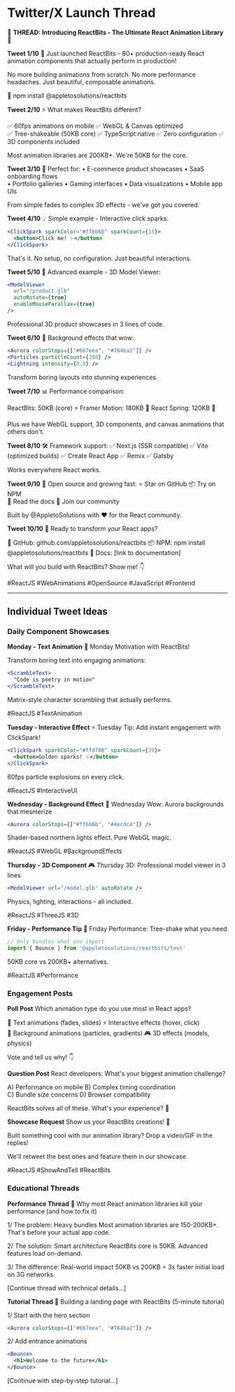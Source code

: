 # Twitter/X Launch Thread

🧵 **THREAD: Introducing ReactBits - The Ultimate React Animation Library** 🧵

**Tweet 1/10** 🎨
Just launched ReactBits - 80+ production-ready React animation components that actually perform in production!

No more building animations from scratch. No more performance headaches. Just beautiful, composable animations.

🔗 npm install @appletosolutions/reactbits

**Tweet 2/10** ⚡
What makes ReactBits different?

✅ 60fps animations on mobile
✅ WebGL & Canvas optimized  
✅ Tree-shakeable (50KB core)
✅ TypeScript native
✅ Zero configuration
✅ 3D components included

Most animation libraries are 200KB+. We're 50KB for the core.

**Tweet 3/10** 🎯
Perfect for:
• E-commerce product showcases
• SaaS onboarding flows  
• Portfolio galleries
• Gaming interfaces
• Data visualizations
• Mobile app UIs

From simple fades to complex 3D effects - we've got you covered.

**Tweet 4/10** 💡
Simple example - Interactive click sparks:

```jsx
<ClickSpark sparkColor="#ff6b6b" sparkCount={15}>
  <button>Click me! ✨</button>
</ClickSpark>
```

That's it. No setup, no configuration. Just beautiful interactions.

**Tweet 5/10** 🌟
Advanced example - 3D Model Viewer:

```jsx
<ModelViewer 
  url="/product.glb"
  autoRotate={true}
  enableMouseParallax={true}
/>
```

Professional 3D product showcases in 3 lines of code.

**Tweet 6/10** 🎨
Background effects that wow:

```jsx
<Aurora colorStops={["#667eea", "#764ba2"]} />
<Particles particleCount={200} />
<Lightning intensity={0.8} />
```

Transform boring layouts into stunning experiences.

**Tweet 7/10** 📊
Performance comparison:

ReactBits: 50KB (core) ⚡
Framer Motion: 180KB 🐌
React Spring: 120KB 🐌

Plus we have WebGL support, 3D components, and canvas animations that others don't.

**Tweet 8/10** 🛠️
Framework support:
✅ Next.js (SSR compatible)
✅ Vite (optimized builds)
✅ Create React App
✅ Remix
✅ Gatsby

Works everywhere React works.

**Tweet 9/10** 🤝
Open source and growing fast:
⭐ Star on GitHub
📦 Try on NPM  
📖 Read the docs
💬 Join our community

Built by @AppletoSolutions with ❤️ for the React community.

**Tweet 10/10** 🚀
Ready to transform your React apps?

🔗 GitHub: github.com/appletosolutions/reactbits
📦 NPM: npm install @appletosolutions/reactbits
📖 Docs: [link to documentation]

What will you build with ReactBits? Show me! 👇

#ReactJS #WebAnimations #OpenSource #JavaScript #Frontend

---

## Individual Tweet Ideas

### Daily Component Showcases

**Monday - Text Animation**
🎨 Monday Motivation with ReactBits!

Transform boring text into engaging animations:

```jsx
<ScrambleText>
  "Code is poetry in motion"
</ScrambleText>
```

Matrix-style character scrambling that actually performs. 

#ReactJS #TextAnimation

**Tuesday - Interactive Effect**
⚡ Tuesday Tip: Add instant engagement with ClickSpark!

```jsx
<ClickSpark sparkColor="#ffd700" sparkCount={20}>
  <button>Golden sparks! ✨</button>
</ClickSpark>
```

60fps particle explosions on every click.

#ReactJS #InteractiveUI

**Wednesday - Background Effect**
🌊 Wednesday Wow: Aurora backgrounds that mesmerize

```jsx
<Aurora colorStops={["#ff6b6b", "#4ecdc4"]} />
```

Shader-based northern lights effect. Pure WebGL magic.

#ReactJS #WebGL #BackgroundEffects

**Thursday - 3D Component**
🎮 Thursday 3D: Professional model viewer in 3 lines

```jsx
<ModelViewer url="/model.glb" autoRotate />
```

Physics, lighting, interactions - all included.

#ReactJS #ThreeJS #3D

**Friday - Performance Tip**
🚀 Friday Performance: Tree-shake what you need

```jsx
// Only bundles what you import
import { Bounce } from '@appletosolutions/reactbits/text'
```

50KB core vs 200KB+ alternatives.

#ReactJS #Performance

### Engagement Posts

**Poll Post**
Which animation type do you use most in React apps?

🎨 Text animations (fades, slides)
⚡ Interactive effects (hover, click)  
🌊 Background animations (particles, gradients)
🎮 3D effects (models, physics)

Vote and tell us why! 👇

**Question Post**
React developers: What's your biggest animation challenge?

A) Performance on mobile
B) Complex timing coordination  
C) Bundle size concerns
D) Browser compatibility

ReactBits solves all of these. What's your experience? 🤔

**Showcase Request**
Show us your ReactBits creations! 🎨

Built something cool with our animation library? 
Drop a video/GIF in the replies!

We'll retweet the best ones and feature them in our showcase.

#ReactJS #ShowAndTell #ReactBits

### Educational Threads

**Performance Thread**
🧵 Why most React animation libraries kill your performance (and how to fix it)

1/ The problem: Heavy bundles
Most animation libraries are 150-200KB+. That's before your actual app code.

2/ The solution: Smart architecture
ReactBits core is 50KB. Advanced features load on-demand.

3/ The difference: Real-world impact
50KB vs 200KB = 3x faster initial load on 3G networks.

[Continue thread with technical details...]

**Tutorial Thread**
🧵 Building a landing page with ReactBits (5-minute tutorial)

1/ Start with the hero section
```jsx
<Aurora colorStops={["#667eea", "#764ba2"]} />
```

2/ Add entrance animations
```jsx
<Bounce>
  <h1>Welcome to the future</h1>
</Bounce>
```

[Continue with step-by-step tutorial...]
